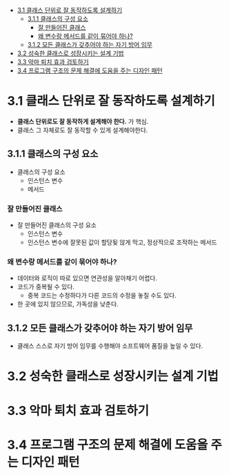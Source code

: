 <!-- TOC -->
* [3.1 클래스 단위로 잘 동작하도록 설계하기](#31-클래스-단위로-잘-동작하도록-설계하기)
  * [3.1.1 클래스의 구성 요소](#311-클래스의-구성-요소)
    * [잘 만들어진 클래스](#잘-만들어진-클래스)
    * [왜 변수랑 메서드를 같이 묶어야 하나?](#왜-변수랑-메서드를-같이-묶어야-하나)
  * [3.1.2 모든 클래스가 갖추어야 하는 자기 방어 임무](#312-모든-클래스가-갖추어야-하는-자기-방어-임무)
* [3.2 성숙한 클래스로 성장시키는 설계 기법](#32-성숙한-클래스로-성장시키는-설계-기법)
* [3.3 악마 퇴치 효과 검토하기](#33-악마-퇴치-효과-검토하기)
* [3.4 프로그램 구조의 문제 해결에 도움을 주는 디자인 패턴](#34-프로그램-구조의-문제-해결에-도움을-주는-디자인-패턴)
<!-- TOC -->

# 3.1 클래스 단위로 잘 동작하도록 설계하기

- **클래스 단위로도 잘 동작하게 설계해야 한다.** 가 핵심.
- 클래스 그 자체로도 잘 동작할 수 있게 설계해야한다.

## 3.1.1 클래스의 구성 요소

- 클래스의 구성 요소
  - 인스턴스 변수
  - 메서드

### 잘 만들어진 클래스

- 잘 만들어진 클래스의 구성 요소
  - 인스턴스 변수
  - 인스턴스 변수에 잘못된 값이 할당됮 않게 막고, 정상적으로 조작하는 메서드

### 왜 변수랑 메서드를 같이 묶어야 하나?

- 데이터와 로직이 따로 있으면 연관성을 알아채기 어렵다.
- 코드가 중복될 수 있다.
  - 중복 코드는 수정하다가 다른 코드의 수정을 놓칠 수도 있다.
- 한 곳에 있지 않으므로, 가독성을 낮춘다.


## 3.1.2 모든 클래스가 갖추어야 하는 자기 방어 임무

- 클래스 스스로 자기 방어 임무를 수행해야 소프트웨어 품질을 높일 수 있다.

# 3.2 성숙한 클래스로 성장시키는 설계 기법

# 3.3 악마 퇴치 효과 검토하기

# 3.4 프로그램 구조의 문제 해결에 도움을 주는 디자인 패턴